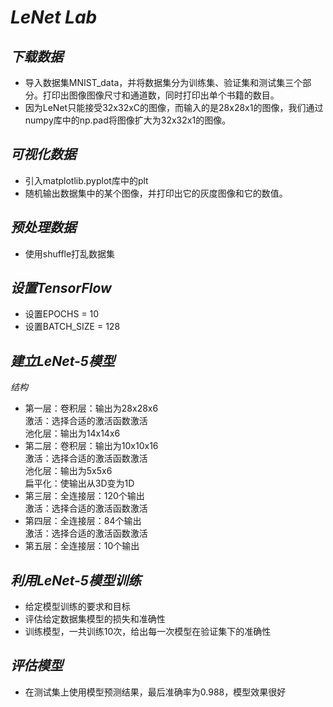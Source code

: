 # *LeNet Lab*
## *下载数据*
- 导入数据集MNIST_data，并将数据集分为训练集、验证集和测试集三个部分。打印出图像图像尺寸和通道数，同时打印出单个书籍的数目。
- 因为LeNet只能接受32x32xC的图像，而输入的是28x28x1的图像，我们通过numpy库中的np.pad将图像扩大为32x32x1的图像。

## *可视化数据*
- 引入matplotlib.pyplot库中的plt
- 随机输出数据集中的某个图像，并打印出它的灰度图像和它的数值。

## *预处理数据*
- 使用shuffle打乱数据集

## *设置TensorFlow*
- 设置EPOCHS = 10
- 设置BATCH_SIZE = 128

## *建立LeNet-5模型*
*结构*
- 第一层：卷积层：输出为28x28x6  
          激活：选择合适的激活函数激活    
          池化层：输出为14x14x6  
- 第二层：卷积层：输出为10x10x16  
          激活：选择合适的激活函数激活    
          池化层：输出为5x5x6   
          扁平化：使输出从3D变为1D
- 第三层：全连接层：120个输出  
          激活：选择合适的激活函数激活  
- 第四层：全连接层：84个输出  
          激活：选择合适的激活函数激活  
- 第五层：全连接层：10个输出  

## *利用LeNet-5模型训练*
- 给定模型训练的要求和目标
- 评估给定数据集模型的损失和准确性
- 训练模型，一共训练10次，给出每一次模型在验证集下的准确性

## *评估模型*
- 在测试集上使用模型预测结果，最后准确率为0.988，模型效果很好